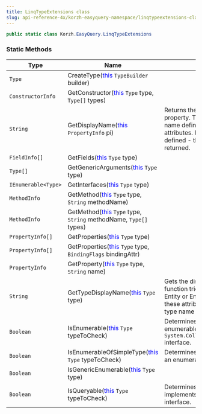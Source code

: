 ```yaml
---
title: LinqTypeExtensions class
slug: api-reference-4x/korzh-easyquery-namespace/linqtypeextensions-class
---
```



```csharp
public static class Korzh.EasyQuery.LinqTypeExtensions

```

### Static Methods

| Type | Name | Description | 
| --- | --- | --- | 
| `Type` | CreateType(<span style='color: blue'>this</span> `TypeBuilder` builder) |  | 
| `ConstructorInfo` | GetConstructor(<span style='color: blue'>this</span> `Type` type, `Type[]` types) |  | 
| `String` | GetDisplayName(<span style='color: blue'>this</span> `PropertyInfo` pi) | Returns the display name of the property.  This function tries to get the name defined by Display or DisplayName attributes.  If any of these attributes is not defined - then the property name is returned. | 
| `FieldInfo[]` | GetFields(<span style='color: blue'>this</span> `Type` type) |  | 
| `Type[]` | GetGenericArguments(<span style='color: blue'>this</span> `Type` type) |  | 
| `IEnumerable<Type>` | GetInterfaces(<span style='color: blue'>this</span> `Type` type) |  | 
| `MethodInfo` | GetMethod(<span style='color: blue'>this</span> `Type` type, `String` methodName) |  | 
| `MethodInfo` | GetMethod(<span style='color: blue'>this</span> `Type` type, `String` methodName, `Type[]` types) |  | 
| `PropertyInfo[]` | GetProperties(<span style='color: blue'>this</span> `Type` type) |  | 
| `PropertyInfo[]` | GetProperties(<span style='color: blue'>this</span> `Type` type, `BindingFlags` bindingAttr) |  | 
| `PropertyInfo` | GetProperty(<span style='color: blue'>this</span> `Type` type, `String` name) |  | 
| `String` | GetTypeDisplayName(<span style='color: blue'>this</span> `Type` type) | Gets the display name of the type.  This function tries to get the name defined by Entity or EntityName attributes.  If any of these attributes is not defined - then the type name is returned. | 
| `Boolean` | IsEnumerable(<span style='color: blue'>this</span> `Type` typeToCheck) | Determines whether the specified type is enumerable (supports `System.Collections.Generic.IEnumerable` interface. | 
| `Boolean` | IsEnumerableOfSimpleType(<span style='color: blue'>this</span> `Type` typeToCheck) | Determines whether the specified type is an enumerable of some simple type . | 
| `Boolean` | IsGenericEnumerable(<span style='color: blue'>this</span> `Type` type) |  | 
| `Boolean` | IsQueryable(<span style='color: blue'>this</span> `Type` typeToCheck) | Determines whether the specified type implements `System.Linq.IQueryable` interface. |